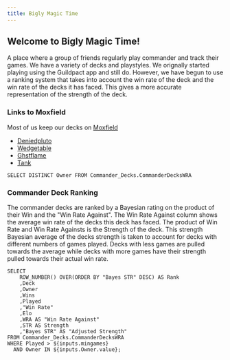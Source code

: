 ```yaml
---
title: Bigly Magic Time
---
```

## Welcome to Bigly Magic Time!
A place where a group of friends regularly play commander and track their games. We have a variety of decks and playstyles. We orignally started playing using the Guildpact app and still do. However, we have begun to use a ranking system that takes into account the win rate of the deck and the win rate of the decks it has faced. This gives a more accurate representation of the strength of the deck.


### Links to Moxfield
Most of us keep our decks on [Moxfield](https://www,moxfield.com) 
  - [Deniedpluto](https://www.moxfield.com/users/Deniedpluto)
  - [Wedgetable](https://www.moxfield.com/users/Wedgetable)
  - [Ghstflame](https://www.moxfield.com/users/Ghstflame)
  - [Tank](https://moxfield.com/users/T4nk09)


```Owners
SELECT DISTINCT Owner FROM Commander_Decks.CommanderDecksWRA
```

<Dropdown data={Owners} 
    name=Owner 
    value=Owner
    multiple = true
    selectAllByDefault=true
/>

<Slider
    title="Minimum Games" 
    name=mingames
    min=0
    max=10
    size=large
/>

### Commander Deck Ranking
   The commander decks are ranked by a Bayesian rating on the product of their Win and the "Win Rate Against". The Win Rate Against column shows the average win rate of the decks this deck has faced. The product of Win Rate and Win Rate Againsts is the Strength of the deck. This strength Bayesian average of the decks strength is taken to account for decks with different numbers of games played. Decks with less games are pulled towards the average while decks with more games have their strength pulled towards their actual win rate.


```CommanderDecks
SELECT 
    ROW_NUMBER() OVER(ORDER BY "Bayes STR" DESC) AS Rank
    ,Deck
    ,Owner
    ,Wins
    ,Played
    ,"Win Rate"
    ,Elo
    ,WRA AS "Win Rate Against"
    ,STR AS Strength
    ,"Bayes STR" AS "Adjusted Strength"
FROM Commander_Decks.CommanderDecksWRA
WHERE Played > ${inputs.mingames}
  AND Owner IN ${inputs.Owner.value};
```
<DataTable data={CommanderDecks} search=true>
    <Column id=Rank/>
    <Column id=Deck/>
    <Column id=Owner/>
    <Column id=Played/>
    <Column id=Wins/>
    <Column id="Win Rate" fmt = "##.0%"/>
    <Column id=Elo/>
    <Column id="Win Rate Against" fmt = "##.0%"/>
    <Column id=Strength/>
    <Column id="Adjusted Strength"/>
</DataTable>
